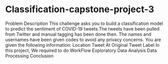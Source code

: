 # Classification-capstone-project-3
Problem Description This challenge asks you to build a classification model to predict the sentiment of COVID-19 tweets.The tweets have been pulled from Twitter and manual tagging has been done then. The names and usernames have been given codes to avoid any privacy concerns. You are given the following information: Location Tweet At Original Tweet Label In this project, We required to do WorkFlow Exploratory Data Analysis Data Processing Conclusion

